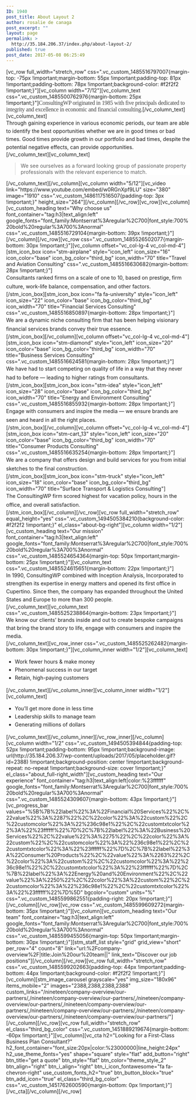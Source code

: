 ```yaml
---
ID: 1940
post_title: About Layout 2
author: rosalie de canaga
post_excerpt: ""
layout: page
permalink: >
  http://35.184.206.37/index.php/about-layout-2/
published: true
post_date: 2017-05-08 06:25:49
---
```

[vc_row full_width="stretch_row" css=".vc_custom_1485516797007{margin-top: -75px !important;margin-bottom: 55px !important;padding-top: 81px !important;padding-bottom: 78px !important;background-color: #f2f2f2 !important;}"][vc_column width="7/12"][vc_column_text css=".vc_custom_1485500762976{margin-bottom: 25px !important;}"]<span style="font-family: Montserrat; color: #444444; font-size: 16px; letter-spacing: -0.4px;">ConsultingWP originated in 1985 with five principals dedicated to integrity and excellence in economic and financial consulting.</span>[/vc_column_text][vc_column_text]<span style="display: block; line-height: 22px;">Through gaining experience in various economic periods, our team are able to identify the best opportunities whether we are in good times or bad times. Good times provide growth in our portfolio and bad times, despite the potential negative effects, can provide opportunities.</span>[/vc_column_text][vc_column_text]
<blockquote style="background-color: #ffffff;">We see ourselves as a forward looking group of passionate property professionals with the relevant experience to match.</blockquote>
[/vc_column_text][/vc_column][vc_column width="5/12"][vc_video link="https://www.youtube.com/embed/w0RGnXpf9LU" size="380" image="1910" css=".vc_custom_1486117516507{padding-top: 3px !important;}" height_size="264"][/vc_column][/vc_row][vc_row][vc_column][vc_custom_heading text="Why choose us" font_container="tag:h3|text_align:left" google_fonts="font_family:Montserrat%3Aregular%2C700|font_style:700%20bold%20regular%3A700%3Anormal" css=".vc_custom_1485516729104{margin-bottom: 39px !important;}"][/vc_column][/vc_row][vc_row css=".vc_custom_1485526502077{margin-bottom: 30px !important;}"][vc_column offset="vc_col-lg-4 vc_col-md-4"][stm_icon_box icon="stm-airplane" style="icon_left" icon_size="16" icon_color="base" icon_bg_color="third_bg" icon_width="70" title="Travel and Aviation
Consulting" css=".vc_custom_1485516630682{margin-bottom: 28px !important;}"]<span style="display: block; line-height: 24px;">Consultants ranked firms on a scale of one to 10, based on prestige, firm culture, work-life balance, compensation, and other factors.</span>[/stm_icon_box][stm_icon_box icon="fa fa-university" style="icon_left" icon_size="22" icon_color="base" icon_bg_color="third_bg" icon_width="70" title="Financial Services
Consulting" css=".vc_custom_1485516850897{margin-bottom: 28px !important;}"]<span style="display: block; line-height: 24px;">We are a dynamic niche consulting firm that has been helping visionary financial services brands convey their true essence.</span>[/stm_icon_box][/vc_column][vc_column offset="vc_col-lg-4 vc_col-md-4"][stm_icon_box icon="stm-diamond" style="icon_left" icon_size="20" icon_color="base" icon_bg_color="third_bg" icon_width="70" title="Business Services
Consulting" css=".vc_custom_1485516624581{margin-bottom: 28px !important;}"]<span style="display: block; line-height: 24px;">We have had to start competing on quality of life in a way that they never had to before — leading to higher ratings from consultants.</span>[/stm_icon_box][stm_icon_box icon="stm-idea" style="icon_left" icon_size="28" icon_color="base" icon_bg_color="third_bg" icon_width="70" title="Energy and Environment
Consulting" css=".vc_custom_1485516855932{margin-bottom: 28px !important;}"]<span style="display: block; line-height: 24px;">Engage with consumers and inspire the media — we ensure brands are seen and heard in all the right places.</span>[/stm_icon_box][/vc_column][vc_column offset="vc_col-lg-4 vc_col-md-4"][stm_icon_box icon="stm-cart_13" style="icon_left" icon_size="20" icon_color="base" icon_bg_color="third_bg" icon_width="70" title="Consumer Products
Consulting" css=".vc_custom_1485516635254{margin-bottom: 28px !important;}"]<span style="display: block; line-height: 24px;">We are a company that offers design and build services for you from initial sketches to the final construction.</span>[/stm_icon_box][stm_icon_box icon="stm-truck" style="icon_left" icon_size="18" icon_color="base" icon_bg_color="third_bg" icon_width="70" title="Surface Transport
&amp; Logistics Consulting"]<span style="display: block; line-height: 24px;">The ConsultingWP firm scored highest for vacation policy, hours in the office, and overall satisfaction.</span>[/stm_icon_box][/vc_column][/vc_row][vc_row full_width="stretch_row" equal_height="yes" css=".vc_custom_1494505384210{background-color: #f2f2f2 !important;}" el_class="about-bg-right"][vc_column width="1/2"][vc_custom_heading text="Our mission" font_container="tag:h3|text_align:left" google_fonts="font_family:Montserrat%3Aregular%2C700|font_style:700%20bold%20regular%3A700%3Anormal" css=".vc_custom_1485524654364{margin-top: 50px !important;margin-bottom: 25px !important;}"][vc_column_text css=".vc_custom_1485524615651{margin-bottom: 22px !important;}"]<span style="display: block; line-height: 22px;">In 1990, ConsultingWP combined with Inception Analysis, Incorporated to strengthen its expertise in energy matters and opened its first office in Cupertino. Since then, the company has expanded throughout the United States and Europe to more than 300 people.</span>[/vc_column_text][vc_column_text css=".vc_custom_1485525238864{margin-bottom: 23px !important;}"]<span style="display: block; line-height: 22px;">We know our clients’ brands inside and out to create bespoke campaigns that bring the brand story to life, engage with consumers and inspire the media.</span>[/vc_column_text][vc_row_inner css=".vc_custom_1485525262482{margin-bottom: 30px !important;}"][vc_column_inner width="1/2"][vc_column_text]
<ul>
	<li style="line-height: 22px;">Work fewer hours &amp; make money</li>
	<li style="line-height: 22px;">Phenomenal success in our target</li>
	<li style="line-height: 22px;">Retain, high-paying customers</li>
</ul>
[/vc_column_text][/vc_column_inner][vc_column_inner width="1/2"][vc_column_text]
<ul style="line-height: 22px;">
	<li style="line-height: 22px;">You’ll get more done in less time</li>
	<li style="line-height: 22px;">Leadership skills to manage team</li>
	<li style="line-height: 22px;">Generating millions of dollars</li>
</ul>
[/vc_column_text][/vc_column_inner][/vc_row_inner][/vc_column][vc_column width="1/2" css=".vc_custom_1494505394844{padding-top: 52px !important;padding-bottom: 95px !important;background-image: url(http://35.184.206.37/wp-content/uploads/2017/05/placeholder.gif?id=2388) !important;background-position: center !important;background-repeat: no-repeat !important;background-size: cover !important;}" el_class="about_full-right_width"][vc_custom_heading text="Our experience" font_container="tag:h3|text_align:left|color:%23ffffff" google_fonts="font_family:Montserrat%3Aregular%2C700|font_style:700%20bold%20regular%3A700%3Anormal" css=".vc_custom_1485524309607{margin-bottom: 43px !important;}"][vc_progress_bar values="%5B%7B%22label%22%3A%22Financial%20Services%22%2C%22value%22%3A%2287%22%2C%22color%22%3A%22custom%22%2C%22customcolor%22%3A%22%236c98e1%22%2C%22customtxtcolor%22%3A%22%23ffffff%22%7D%2C%7B%22label%22%3A%22Business%20Services%22%2C%22value%22%3A%2275%22%2C%22color%22%3A%22custom%22%2C%22customcolor%22%3A%22%236c98e1%22%2C%22customtxtcolor%22%3A%22%23ffffff%22%7D%2C%7B%22label%22%3A%22Consumer%20Products%22%2C%22value%22%3A%2263%22%2C%22color%22%3A%22custom%22%2C%22customcolor%22%3A%22%236c98e1%22%2C%22customtxtcolor%22%3A%22%23ffffff%22%7D%2C%7B%22label%22%3A%22Energy%20and%20Environment%22%2C%22value%22%3A%2250%22%2C%22color%22%3A%22custom%22%2C%22customcolor%22%3A%22%236c98e1%22%2C%22customtxtcolor%22%3A%22%23ffffff%22%7D%5D" bgcolor="custom" units="%" css=".vc_custom_1485599862551{padding-right: 20px !important;}"][/vc_column][/vc_row][vc_row css=".vc_custom_1485599609272{margin-bottom: 35px !important;}"][vc_column][vc_custom_heading text="Our team" font_container="tag:h3|text_align:left" google_fonts="font_family:Montserrat%3Aregular%2C700|font_style:700%20bold%20regular%3A700%3Anormal" css=".vc_custom_1485599455056{margin-top: 50px !important;margin-bottom: 30px !important;}"][stm_staff_list style="grid" grid_view="short" per_row="4" count="8" link="url:%2Fcompany-overview%2F|title:Join%20our%20team||" link_text="Discover our job positions"][/vc_column][/vc_row][vc_row full_width="stretch_row" css=".vc_custom_1485599202663{padding-top: 44px !important;padding-bottom: 44px !important;background-color: #f2f2f2 !important;}"][vc_column][stm_image_carousel grayscale="yes" img_size="180x96" items_mobile="2" images="2388,2388,2388,2388" custom_links="/nineteen/company-overview/our-partners/,/nineteen/company-overview/our-partners/,/nineteen/company-overview/our-partners/,/nineteen/company-overview/our-partners/,/nineteen/company-overview/our-partners/,/nineteen/company-overview/our-partners/,/nineteen/company-overview/our-partners/"][/vc_column][/vc_row][vc_row full_width="stretch_row" el_class="third_bg_color" css=".vc_custom_1451889219674{margin-bottom: -60px !important;}"][vc_column][vc_cta h2="Looking for a First-Class Business Plan Consultant?" h2_font_container="font_size:20px|color:%23000000|line_height:24px" h2_use_theme_fonts="yes" shape="square" style="flat" add_button="right" btn_title="get a quote" btn_style="flat" btn_color="theme_style_2" btn_align="right" btn_i_align="right" btn_i_icon_fontawesome="fa fa-chevron-right" use_custom_fonts_h2="true" btn_button_block="true" btn_add_icon="true" el_class="third_bg_color" css=".vc_custom_1451762600590{margin-bottom: 0px !important;}"][/vc_cta][/vc_column][/vc_row]